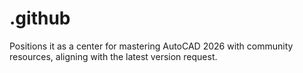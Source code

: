 # .github
Positions it as a center for mastering AutoCAD 2026 with community resources, aligning with the latest version request.
